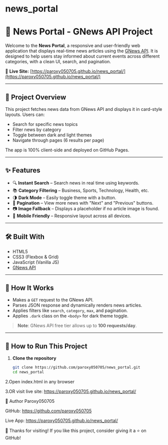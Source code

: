 # news_portal


# 📰 News Portal - GNews API Project

Welcome to the **News Portal**, a responsive and user-friendly web application that displays real-time news articles using the [GNews API](https://gnews.io/). It is designed to help users stay informed about current events across different categories, with a clean UI, search, and pagination.

🔗 **Live Site:** [https://paroxy050705.github.io/news_portal/](https://paroxy050705.github.io/news_portal/)

---

## 📌 Project Overview

This project fetches news data from GNews API and displays it in card-style layouts. Users can:

- Search for specific news topics
- Filter news by category
- Toggle between dark and light themes
- Navigate through pages (6 results per page)

The app is 100% client-side and deployed on GitHub Pages.

---

## ✨ Features

- 🔍 **Instant Search** – Search news in real time using keywords.
- 📚 **Category Filtering** – Business, Sports, Technology, Health, etc.
- 🌗 **Dark Mode** – Easily toggle theme with a button.
- 🧭 **Pagination** – View more news with "Next" and "Previous" buttons.
- 📷 **Image Fallback** – Displays a placeholder if no article image is found.
- 📱 **Mobile Friendly** – Responsive layout across all devices.

---

## 🛠️ Built With

- HTML5
- CSS3 (Flexbox & Grid)
- JavaScript (Vanilla JS)
- [GNews API](https://gnews.io/)

---

## 🔧 How It Works

- Makes a `GET` request to the GNews API.
- Parses JSON response and dynamically renders news articles.
- Applies filters like `search`, `category`, `max`, and pagination.
- Applies `.dark` class on the `<body>` for dark theme toggle.

> **Note**: GNews API free tier allows up to **100 requests/day**.

---

## 🚀 How to Run This Project

1. **Clone the repository**
   ```bash
   git clone https://github.com/paroxy050705/news_portal.git
   cd news_portal
2.Open index.html in any browser

3.OR visit live site:
https://paroxy050705.github.io/news_portal/


👤 Author
Paroxy050705

GitHub: https://github.com/paroxy050705

Live App: https://paroxy050705.github.io/news_portal/

🙌 Thanks for visiting!
If you like this project, consider giving it a ⭐ on GitHub!




